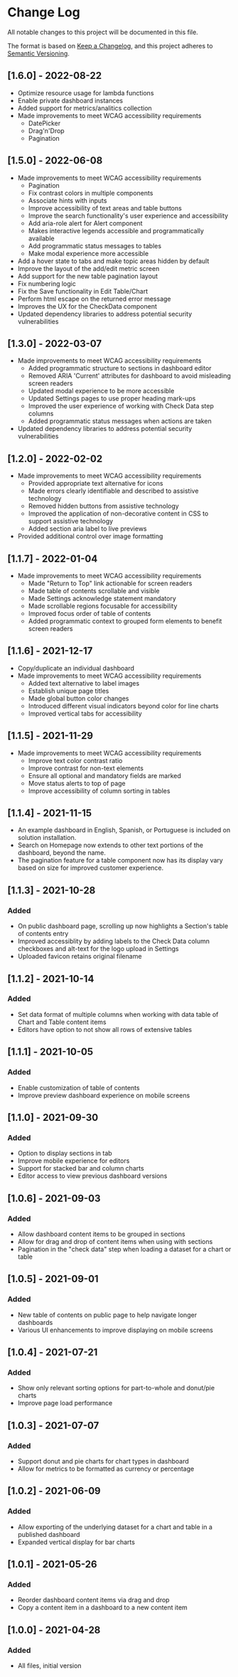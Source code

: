 # Change Log

All notable changes to this project will be documented in this file.

The format is based on [Keep a Changelog](https://keepachangelog.com/en/1.0.0/),
and this project adheres to [Semantic Versioning](https://semver.org/spec/v2.0.0.html).

## [1.6.0] - 2022-08-22

- Optimize resource usage for lambda functions
- Enable private dashboard instances
- Added support for metrics/analitics collection
- Made improvements to meet WCAG accessibility requirements
  - DatePicker
  - Drag'n'Drop
  - Pagination

## [1.5.0] - 2022-06-08

- Made improvements to meet WCAG accessibility requirements
  - Pagination
  - Fix contrast colors in multiple components
  - Associate hints with inputs
  - Improve accessibility of text areas and table buttons
  - Improve the search functionality's user experience and accessibility
  - Add aria-role alert for Alert component
  - Makes interactive legends accessible and programmatically available
  - Add programmatic status messages to tables
  - Make modal experience more accessible
- Add a hover state to tabs and make topic areas hidden by default
- Improve the layout of the add/edit metric screen
- Add support for the new table pagination layout
- Fix numbering logic
- Fix the Save functionality in Edit Table/Chart
- Perform html escape on the returned error message
- Improves the UX for the CheckData component
- Updated dependency libraries to address potential security vulnerabilities

## [1.3.0] - 2022-03-07

- Made improvements to meet WCAG accessibility requirements
  - Added programmatic structure to sections in dashboard editor
  - Removed ARIA 'Current' attributes for dashboard to avoid misleading screen readers
  - Updated modal experience to be more accessible
  - Updated Settings pages to use proper heading mark-ups
  - Improved the user experience of working with Check Data step columns
  - Added programmatic status messages when actions are taken
- Updated dependency libraries to address potential security vulnerabilities

## [1.2.0] - 2022-02-02

- Made improvements to meet WCAG accessibility requirements
  - Provided appropriate text alternative for icons
  - Made errors clearly identifiable and described to assistive technology
  - Removed hidden buttons from assistive technology
  - Improved the application of non-decorative content in CSS to support assistive technology
  - Added section aria label to live previews
- Provided additional control over image formatting

## [1.1.7] - 2022-01-04

- Made improvements to meet WCAG accessibility requirements
  - Made "Return to Top" link actionable for screen readers
  - Made table of contents scrollable and visible
  - Made Settings acknowledge statement mandatory
  - Made scrollable regions focusable for accessibility
  - Improved focus order of table of contents
  - Added programmatic context to grouped form elements to benefit screen readers

## [1.1.6] - 2021-12-17

- Copy/duplicate an individual dashboard
- Made improvements to meet WCAG accessibility requirements
  - Added text alternative to label images
  - Establish unique page titles
  - Made global button color changes
  - Introduced different visual indicators beyond color for line charts
  - Improved vertical tabs for accessibility

## [1.1.5] - 2021-11-29

- Made improvements to meet WCAG accessibility requirements
  - Improve text color contrast ratio
  - Improve contrast for non-text elements
  - Ensure all optional and mandatory fields are marked
  - Move status alerts to top of page
  - Improve accessibility of column sorting in tables

## [1.1.4] - 2021-11-15

- An example dashboard in English, Spanish, or Portuguese is included on solution installation.
- Search on Homepage now extends to other text portions of the dashboard, beyond the name.
- The pagination feature for a table component now has its display vary based on size for improved customer experience.

## [1.1.3] - 2021-10-28

### Added

- On public dashboard page, scrolling up now highlights a Section's table of contents entry
- Improved accessiblity by adding labels to the Check Data column checkboxes and alt-text for the logo upload in Settings
- Uploaded favicon retains original filename

## [1.1.2] - 2021-10-14

### Added

- Set data format of multiple columns when working with data table of Chart and Table content items
- Editors have option to not show all rows of extensive tables

## [1.1.1] - 2021-10-05

### Added

- Enable customization of table of contents
- Improve preview dashboard experience on mobile screens

## [1.1.0] - 2021-09-30

### Added

- Option to display sections in tab
- Improve mobile experience for editors
- Support for stacked bar and column charts
- Editor access to view previous dashboard versions

## [1.0.6] - 2021-09-03

### Added

- Allow dashboard content items to be grouped in sections
- Allow for drag and drop of content items when using with sections
- Pagination in the "check data" step when loading a dataset for a chart or table

## [1.0.5] - 2021-09-01

### Added

- New table of contents on public page to help navigate longer dashboards
- Various UI enhancements to improve displaying on mobile screens

## [1.0.4] - 2021-07-21

### Added

- Show only relevant sorting options for part-to-whole and donut/pie charts
- Improve page load performance

## [1.0.3] - 2021-07-07

### Added

- Support donut and pie charts for chart types in dashboard
- Allow for metrics to be formatted as currency or percentage

## [1.0.2] - 2021-06-09

### Added

- Allow exporting of the underlying dataset for a chart and table in a published dashboard
- Expanded vertical display for bar charts

## [1.0.1] - 2021-05-26

### Added

- Reorder dashboard content items via drag and drop
- Copy a content item in a dashboard to a new content item

## [1.0.0] - 2021-04-28

### Added

- All files, initial version
